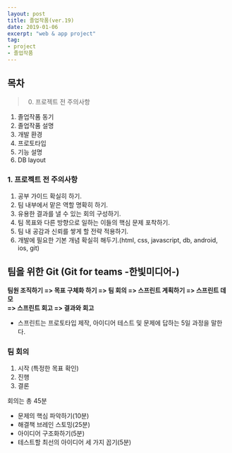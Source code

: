 ```yaml
---
layout: post
title: 졸업작품(ver.19)
date: 2019-01-06
excerpt: "web & app project"
tag:
- project
- 졸업작품
---
```

## 목차
> 0. 프로젝트 전 주의사항
1. 졸업작품 동기 
2. 졸업작품 설명 
3. 개발 환경
4. 프로토타입
5. 기능 설명 
6. DB layout 

### 1. 프로젝트 전 주의사항

1. 공부 가이드 확실히 하기.
2. 팀 내부에서 맡은 역할 명확히 하기.
3. 유용한 결과를 낼 수 있는 회의 구성하기.
4. 팀 목표와 다른 방향으로 일하는 이들의 핵심 문제 포착하기.
5. 팀 내 공감과 신뢰를 쌓게 할 전략 적용하기.
6. 개발에 필요한 기본 개념 확실히 해두기.(html, css, javascript, db, android, ios, git)

## 팀을 위한 Git (Git for teams -한빛미디어-)

<strong>팀원 조직하기 => 목표 구체화 하기 => 팀 회의 => 스프린트 계획하기 => 스프린트 데모</strong><br>
<strong>=> 스프린트 회고 => 결과와 회고</strong><br> 
* 스프린트는 프로토타입 제작, 아이디어 테스트 및 문제에 답하는 5일 과정을 말한다.
### 팀 회의
1. 시작 (특정한 목표 확인)
2. 진행
3. 결론 

회의는 총 45분
- 문제의 핵심 파악하기(10분)
- 해결책 브레인 스토밍(25분)
- 아이디어 구조화하기(5분)
- 테스트할 최선의 아이디어 세 가지 꼽기(5분)



